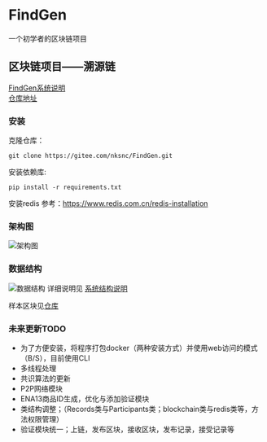 # FindGen

一个初学者的区块链项目

## 区块链项目——溯源链

[FindGen系统说明](https://gitee.com/nksnc/FindGen/blob/master/FindGen%E7%B3%BB%E7%BB%9F%E7%BB%93%E6%9E%84%E8%AF%B4%E6%98%8E.md)  
[仓库地址](https://gitee.com/nksnc/FindGen)  

### 安装

克隆仓库：
```
git clone https://gitee.com/nksnc/FindGen.git
```

安装依赖库:
```
pip install -r requirements.txt
```

安装redis
参考：<https://www.redis.com.cn/redis-installation>

### 架构图

![架构图](https://images.gitee.com/uploads/images/2020/0201/144629_2987d444_5446993.jpeg "架构图.jpeg")

### 数据结构

![数据结构](https://images.gitee.com/uploads/images/2020/0505/100007_60ed80b4_5446993.png "数据结构v1.png")
详细说明见 [系统结构说明](https://gitee.com/nksnc/FindGen/blob/master/FindGen%E7%B3%BB%E7%BB%9F%E7%BB%93%E6%9E%84%E8%AF%B4%E6%98%8E.md)

样本区块见[仓库](https://gitee.com/nksnc/FindGen/blob/master/block.json)

### 未来更新TODO  

- 为了方便安装，将程序打包docker（两种安装方式）并使用web访问的模式（B/S），目前使用CLI
- 多线程处理
- 共识算法的更新
- P2P网络模块
- ENA13商品ID生成，优化与添加验证模块
- 类结构调整；（Records类与Participants类；blockchain类与redis类等，方法权限管理）
- 验证模块统一；上链，发布区块，接收区块，发布记录，接受记录等
